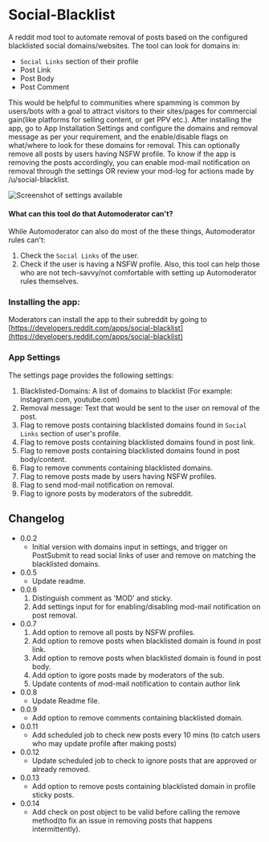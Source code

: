 # Social-Blacklist
A reddit mod tool to automate removal of posts based on the configured blacklisted social domains/websites. The tool can look for domains in:
 * `Social Links` section of their profile
 * Post Link
 * Post Body
 * Post Comment
 
 This would be helpful to communities where spamming is common by users/bots with a goal to attract visitors to their sites/pages for commercial gain(like platforms for selling content, or get PPV etc.). After installing the app, go to App Installation Settings and configure the domains and removal message as per your requirement, and the enable/disable flags on what/where to look for these domains for removal. This can optionally remove all posts by users having NSFW profile. To know if the app is removing the posts accordingly, you can enable mod-mail notification on removal through the settings OR review your mod-log for actions made by /u/social-blacklist.

![Screenshot of settings available](https://i.redd.it/l2t7vak8sddf1.png)

#### What can this tool do that Automoderator can't?
While Automoderator can also do most of the these things, Automoderator rules can't:
1. Check the `Social Links` of the user.
2. Check if the user is having a NSFW profile.
Also, this tool can help those who are not tech-savvy/not comfortable with setting up Automoderator rules themselves.

### Installing the app:
Moderators can install the app to their subreddit by going to [https://developers.reddit.com/apps/social-blacklist](https://developers.reddit.com/apps/social-blacklist)

### App Settings
The settings page provides the following settings:
  1) Blacklisted-Domains: A list of domains to blacklist (For example: instagram.com, youtube.com)
  2) Removal message: Text that would be sent to the user on removal of the post.
  3) Flag to remove posts containing blacklisted domains found in `Social Links` section of user's profile.
  4) Flag to remove posts containing blacklisted domains found in post link.
  5) Flag to remove posts containing blacklisted domains found in post body/content.
  6) Flag to remove comments containing blacklisted domains.
  7) Flag to remove posts made by users having NSFW profiles.
  8) Flag to send mod-mail notification on removal.
  9) Flag to ignore posts by moderators of the subreddit.

## Changelog
* 0.0.2
    * Initial version with domains input in settings, and trigger on PostSubmit to read social links of user and remove on matching the blacklisted domains.
* 0.0.5
    * Update readme.
* 0.0.6
    1. Distinguish comment as 'MOD' and sticky.
    2. Add settings input for for enabling/disabling mod-mail notification on post removal.
* 0.0.7
    1. Add option to remove all posts by NSFW profiles.
    2. Add option to remove posts when blacklisted domain is found in post link.
    3. Add option to remove posts when blacklisted domain is found in post body.
    4. Add option to igore posts made by moderators of the sub.
    5. Update contents of mod-mail notification to contain author link
* 0.0.8
    * Update Readme file.
* 0.0.9
    * Add option to remove comments containing blacklisted domain.
* 0.0.11
    * Add scheduled job to check new posts every 10 mins (to catch users who may update profile after making posts)
* 0.0.12
    * Update scheduled job to check to ignore posts that are approved or already removed.
* 0.0.13
    * Add option to remove posts containing blacklisted domain in profile sticky posts.
* 0.0.14
    * Add check on post object to be valid before calling the remove method(to fix an issue in removing posts that happens intermittently).